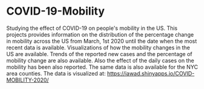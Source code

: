 # COVID-19-Mobility
Studying the effect of COVID-19 on people's mobility in the US.
This projects provides information on the distribution of the percentage change in mobility across the US from March, 1st 2020 until the date when the most recent data is available. Visualizations of how the mobility changes in the US are available. Trends of the reported new cases and the percentage of mobility change are also available. Also the effect of the daily cases on the mobility has been also reported. The same data is also available for the NYC area counties.
The data is visualized at:  https://iawad.shinyapps.io/COVID-MOBILITY-2020/
